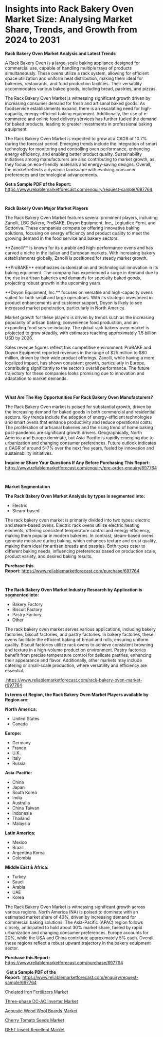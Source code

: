<p><h1>Insights into Rack Bakery Oven Market Size: Analysing Market Share, Trends, and Growth from 2024 to 2031</h1></p><p><strong>Rack Bakery Oven Market Analysis and Latest Trends</strong></p>
<p><p>A Rack Bakery Oven is a large-scale baking appliance designed for commercial use, capable of handling multiple trays of products simultaneously. These ovens utilize a rack system, allowing for efficient space utilization and uniform heat distribution, making them ideal for bakeries, restaurants, and food production facilities. Their versatility accommodates various baked goods, including bread, pastries, and pizzas.</p><p>The Rack Bakery Oven Market is witnessing significant growth driven by increasing consumer demand for fresh and artisanal baked goods. As foodservice establishments expand, there is an escalating need for high-capacity, energy-efficient baking equipment. Additionally, the rise of e-commerce and online food delivery services has further fueled the demand for baked products, leading to greater investments in professional baking equipment.</p><p>The Rack Bakery Oven Market is expected to grow at a CAGR of 10.7% during the forecast period. Emerging trends include the integration of smart technology for monitoring and controlling oven performance, enhancing energy efficiency, and enabling better product quality. Sustainability initiatives among manufacturers are also contributing to market growth, as they focus on eco-friendly materials and energy-saving designs. Overall, the market reflects a dynamic landscape with evolving consumer preferences and technological advancements.</p></p>
<p><strong>Get a Sample PDF of the Report:&nbsp;</strong> <a href="https://www.reliablemarketforecast.com/enquiry/request-sample/697764?utm_campaign=1129&utm_medium=2&utm_source=Github&utm_content=ia&utm_term=10122024&utm_id=rack-bakery-oven">https://www.reliablemarketforecast.com/enquiry/request-sample/697764</a></p>
<p>&nbsp;</p>
<p><strong>Rack Bakery Oven Major Market Players</strong></p>
<p><p>The Rack Bakery Oven Market features several prominent players, including Zanolli, LBC Bakery, ProBAKE, Doyon Equipment, Inc., Logiudice Forni, and Sottoriva. These companies compete by offering innovative baking solutions, focusing on energy efficiency and product quality to meet the growing demand in the food service and bakery sectors.</p><p>**Zanolli** is known for its durable and high-performance ovens and has carved a niche in the Italian and European markets. With increasing bakery establishments globally, Zanolli is positioned for steady market growth. </p><p>**ProBAKE** emphasizes customization and technological innovation in its baking equipment. The company has experienced a surge in demand due to the rise in artisan bakeries and demands for specialty baked goods, projecting robust growth in the upcoming years.</p><p>**Doyon Equipment, Inc.** focuses on versatile and high-capacity ovens suited for both small and large operations. With its strategic investment in product enhancements and customer support, Doyon is likely to see increased market penetration, particularly in North America.</p><p>Market growth for these players is driven by trends such as the increasing popularity of artisan baking, convenience food production, and an expanding food service industry. The global rack bakery oven market is projected to grow steadily, with estimates reaching approximately 1.5 billion USD by 2026.</p><p>Sales revenue figures reflect this competitive environment: ProBAKE and Doyon Equipment reported revenues in the range of $25 million to $80 million, driven by their wide product offerings. Zanolli, while having a more localized impact, has shown consistent growth, particularly in Europe, contributing significantly to the sector’s overall performance. The future trajectory for these companies looks promising due to innovation and adaptation to market demands.</p></p>
<p>&nbsp;</p>
<p><strong>What Are The Key Opportunities For Rack Bakery Oven Manufacturers?</strong></p>
<p><p>The Rack Bakery Oven market is poised for substantial growth, driven by the increasing demand for baked goods in both commercial and residential sectors. Key trends include the adoption of energy-efficient technologies and smart ovens that enhance productivity and reduce operational costs. The proliferation of artisanal bakeries and the rising trend of home baking post-pandemic are significant growth drivers. Geographically, North America and Europe dominate, but Asia-Pacific is rapidly emerging due to urbanization and changing consumer preferences. Future outlook indicates a CAGR of around 5–7% over the next five years, fueled by innovation and sustainability initiatives.</p></p>
<p><strong>Inquire or Share Your Questions If Any Before Purchasing This Report:</strong> <a href="https://www.reliablemarketforecast.com/enquiry/pre-order-enquiry/697764?utm_campaign=1129&utm_medium=2&utm_source=Github&utm_content=ia&utm_term=10122024&utm_id=rack-bakery-oven">https://www.reliablemarketforecast.com/enquiry/pre-order-enquiry/697764</a></p>
<p>&nbsp;</p>
<p><strong>Market Segmentation</strong></p>
<p><strong>The Rack Bakery Oven Market Analysis by types is segmented into:</strong></p>
<p><ul><li>Electric</li><li>Steam-based</li></ul></p>
<p><p>The rack bakery oven market is primarily divided into two types: electric and steam-based ovens. Electric rack ovens utilize electric heating elements, offering consistent temperature control and energy efficiency, making them popular in modern bakeries. In contrast, steam-based ovens generate moisture during baking, which enhances texture and crust quality, making them ideal for artisan breads and pastries. Both types cater to different baking needs, influencing preferences based on production scale, product variety, and desired baking results.</p></p>
<p><strong>Purchase this Report:&nbsp;</strong><a href="https://www.reliablemarketforecast.com/purchase/697764?utm_campaign=1129&utm_medium=2&utm_source=Github&utm_content=ia&utm_term=10122024&utm_id=rack-bakery-oven">https://www.reliablemarketforecast.com/purchase/697764</a></p>
<p>&nbsp;</p>
<p><strong>The Rack Bakery Oven Market Industry Research by Application is segmented into:</strong></p>
<p><ul><li>Bakery Factory</li><li>Biscuit Factory</li><li>Pastry Factory</li><li>Other</li></ul></p>
<p><p>The rack bakery oven market serves various applications, including bakery factories, biscuit factories, and pastry factories. In bakery factories, these ovens facilitate the efficient baking of bread and rolls, ensuring uniform quality. Biscuit factories utilize rack ovens to achieve consistent browning and texture in a high-volume production environment. Pastry factories benefit from precise temperature control for delicate pastries, enhancing their appearance and flavor. Additionally, other markets may include catering or small-scale production, where versatility and efficiency are essential.</p></p>
<p><a href="https://www.reliablemarketforecast.com/rack-bakery-oven-market-r697764?utm_campaign=1129&utm_medium=2&utm_source=Github&utm_content=ia&utm_term=10122024&utm_id=rack-bakery-oven">&nbsp;https://www.reliablemarketforecast.com/rack-bakery-oven-market-r697764</a></p>
<p><strong>In terms of Region, the Rack Bakery Oven Market Players available by Region are:</strong></p>
<p>
    <p> <strong> North America: </strong>
        <ul>
            <li>United States</li>
            <li>Canada</li>
        </ul>
        </p> 
    <p> <strong> Europe: </strong>
        <ul>
            <li>Germany</li>
            <li>France</li>
            <li>U.K.</li>
            <li>Italy</li>
            <li>Russia</li>
        </ul>
        </p> 
    <p> <strong> Asia-Pacific: </strong>
        <ul>
            <li>China</li>
            <li>Japan</li>
            <li>South Korea</li>
            <li>India</li>
            <li>Australia</li>
            <li>China Taiwan</li>
            <li>Indonesia</li>
            <li>Thailand</li>
            <li>Malaysia</li>
        </ul>
        </p> 
    <p> <strong> Latin America: </strong>
        <ul>
            <li>Mexico</li>
            <li>Brazil</li>
            <li>Argentina Korea</li>
            <li>Colombia</li>
        </ul>
        </p> 
    <p> <strong> Middle East & Africa: </strong>
        <ul>
            <li>Turkey</li>
            <li>Saudi</li>
            <li>Arabia</li>
            <li>UAE</li>
            <li>Korea</li>
        </ul>
    </p>
    </p>
<p><p>The Rack Bakery Oven Market is witnessing significant growth across various regions. North America (NA) is poised to dominate with an estimated market share of 40%, driven by increasing demand for commercial baking solutions. The Asia-Pacific (APAC) region follows closely, anticipated to hold about 30% market share, fueled by rapid urbanization and changing consumer preferences. Europe accounts for 20%, while the USA and China contribute approximately 5% each. Overall, these regions reflect a robust upward trajectory in the bakery equipment sector.</p></p>
<p><strong>Purchase this Report: </strong><a href="https://www.reliablemarketforecast.com/purchase/697764?utm_campaign=1129&utm_medium=2&utm_source=Github&utm_content=ia&utm_term=10122024&utm_id=rack-bakery-oven">https://www.reliablemarketforecast.com/purchase/697764</a></p>
<p>&nbsp;<strong>Get a Sample PDF of the Report:&nbsp;&nbsp;</strong><a href="https://www.reliablemarketforecast.com/enquiry/request-sample/697764?utm_campaign=1129&utm_medium=2&utm_source=Github&utm_content=ia&utm_term=10122024&utm_id=rack-bakery-oven">https://www.reliablemarketforecast.com/enquiry/request-sample/697764</a></p>
<p><strong></strong></p>
<p><p><a href="https://www.linkedin.com/pulse/research-report-value-market-segmentation-share-analysis-chelated-tdsjc?utm_campaign=1129&utm_medium=2&utm_source=Github&utm_content=ia&utm_term=10122024&utm_id=rack-bakery-oven">Chelated Iron Fertilizers Market</a></p><p><a href="https://github.com/GroverBarry/Market-Research-Report-List-7/blob/main/three-phase-dc-ac-inverter-market.md?utm_campaign=1129&utm_medium=2&utm_source=Github&utm_content=ia&utm_term=10122024&utm_id=rack-bakery-oven">Three-phase DC-AC Inverter Market</a></p><p><a href="https://www.linkedin.com/pulse/futur-trend-quest-sl8ue?utm_campaign=1129&utm_medium=2&utm_source=Github&utm_content=ia&utm_term=10122024&utm_id=rack-bakery-oven">Acoustic Wood Wool Boards Market</a></p><p><a href="https://www.linkedin.com/pulse/detailed-examination-cherry-tomato-seeds-market-macro-overview-oqfje?utm_campaign=1129&utm_medium=2&utm_source=Github&utm_content=ia&utm_term=10122024&utm_id=rack-bakery-oven">Cherry Tomato Seeds Market</a></p><p><a href="https://www.linkedin.com/pulse/futur-trend-quest-sl8ue?utm_campaign=1129&utm_medium=2&utm_source=Github&utm_content=ia&utm_term=10122024&utm_id=rack-bakery-oven">DEET Insect Repellent Market</a></p></p>
